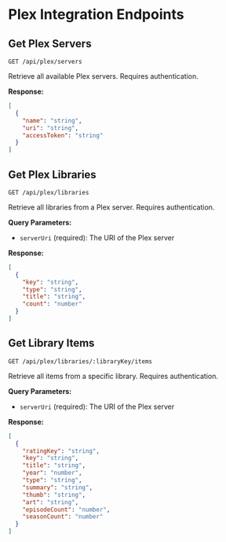 # Plex Integration Endpoints

## Get Plex Servers
```http
GET /api/plex/servers
```
Retrieve all available Plex servers. Requires authentication.

**Response:**
```json
[
  {
    "name": "string",
    "uri": "string",
    "accessToken": "string"
  }
]
```

## Get Plex Libraries
```http
GET /api/plex/libraries
```
Retrieve all libraries from a Plex server. Requires authentication.

**Query Parameters:**
- `serverUri` (required): The URI of the Plex server

**Response:**
```json
[
  {
    "key": "string",
    "type": "string",
    "title": "string",
    "count": "number"
  }
]
```

## Get Library Items
```http
GET /api/plex/libraries/:libraryKey/items
```
Retrieve all items from a specific library. Requires authentication.

**Query Parameters:**
- `serverUri` (required): The URI of the Plex server

**Response:**
```json
[
  {
    "ratingKey": "string",
    "key": "string",
    "title": "string",
    "year": "number",
    "type": "string",
    "summary": "string",
    "thumb": "string",
    "art": "string",
    "episodeCount": "number",
    "seasonCount": "number"
  }
]
``` 
